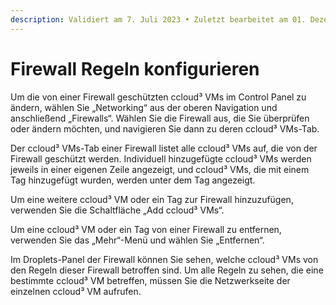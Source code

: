 ```yaml
---
description: Validiert am 7. Juli 2023 • Zuletzt bearbeitet am 01. Dezember 2023
---
```


# Firewall Regeln konfigurieren

Um die von einer Firewall geschützten ccloud³ VMs im Control Panel zu ändern, wählen Sie „Networking“ aus der oberen Navigation und anschließend „Firewalls“. Wählen Sie die Firewall aus, die Sie überprüfen oder ändern möchten, und navigieren Sie dann zu deren ccloud³ VMs-Tab.

Der ccloud³ VMs-Tab einer Firewall listet alle ccloud³ VMs auf, die von der Firewall geschützt werden. Individuell hinzugefügte ccloud³ VMs werden jeweils in einer eigenen Zeile angezeigt, und ccloud³ VMs, die mit einem Tag hinzugefügt wurden, werden unter dem Tag angezeigt.

Um eine weitere ccloud³ VM oder ein Tag zur Firewall hinzuzufügen, verwenden Sie die Schaltfläche „Add ccloud³ VMs“.

Um eine ccloud³ VM oder ein Tag von einer Firewall zu entfernen, verwenden Sie das „Mehr“-Menü und wählen Sie „Entfernen“.

Im Droplets-Panel der Firewall können Sie sehen, welche ccloud³ VMs von den Regeln dieser Firewall betroffen sind. Um alle Regeln zu sehen, die eine bestimmte ccloud³ VM betreffen, müssen Sie die Netzwerkseite der einzelnen ccloud³ VM aufrufen.
